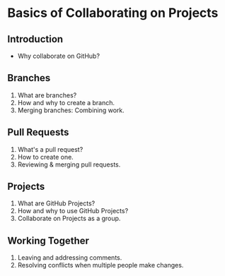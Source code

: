 # Basics of Collaborating on Projects

## Introduction

- Why collaborate on GitHub?

## Branches

1. What are branches?
2. How and why to create a branch.
3. Merging branches: Combining work.

## Pull Requests

1. What's a pull request?
2. How to create one.
3. Reviewing & merging pull requests.

## Projects

1. What are GitHub Projects?
2. How and why to use GitHub Projects?
3. Collaborate on Projects as a group.

## Working Together

1. Leaving and addressing comments.
2. Resolving conflicts when multiple people make changes.
